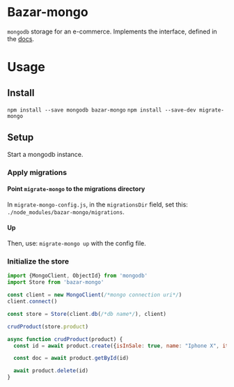 # Bazar-mongo
`mongodb` storage for an e-commerce. Implements the interface, defined in the [docs](#).

# Usage
## Install
`npm install --save mongodb bazar-mongo`
`npm install --save-dev migrate-mongo`

## Setup
Start a mongodb instance.

### Apply migrations
#### Point `migrate-mongo` to the migrations directory
In `migrate-mongo-config.js`, in the `migrationsDir` field, set this: `./node_modules/bazar-mongo/migrations`.

#### Up
Then, use: `migrate-mongo up` with the config file.

### Initialize the store
```javascript
import {MongoClient, ObjectId} from 'mongodb'
import Store from 'bazar-mongo'

const client = new MongoClient(/*mongo connection uri*/)
client.connect()

const store = Store(client.db(/*db name*/), client)

crudProduct(store.product)

async function crudProduct(product) {
  const id = await product.create({isInSale: true, name: "Iphone X", itemInitial: new ObjectId().toString()})

  const doc = await product.getById(id)

  await product.delete(id)
}
```
